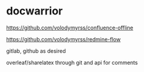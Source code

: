 # docwarrior

https://github.com/volodymyrss/confluence-offline

https://github.com/volodymyrss/redmine-flow

gitlab, github as desired

overleaf/sharelatex through git and api for comments
